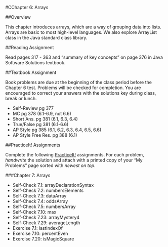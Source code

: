 #CChapter 6: Arrays

##Overview

This chapter introduces arrays, which are a way of grouping data into lists.  Arrays are basic to most high-level languages.  We also explore ArrayList class in the Java standard class library. 

##Reading Assignment 

Read pages 317 - 363 and “summary of key concepts” on page 376 in Java Software Solutions textbook.  

##Textbook Assignment 

Book problems are due at the beginning of the class period before the Chapter 6 test.  Problems will be checked for completion.  You are encouraged to correct your answers with the solutions key during class, break or lunch.

* Self-Review pg 377
* MC pg 378 (6.1-6.9, not 6.6)
* Short Ans. pg 381 (6.1, 6.3, 6.4)
* True/False pg 381 (6.1-6.6)
* AP Style pg 385 (6.1, 6.2, 6.3, 6.4, 6.5, 6.6)
* AP Style Free Res. pg 388 (6.1)

##PracticeIt! Assignments

Complete the following [PracticeIt!](http://practiceit.cs.washington.edu/practiceit/index.jsp) assignments.  For each problem, *handwrite* the solution and attach with a printed copy of your “My Problems” page sorted with *newest on top*.
 
###Chapter 7: Arrays
* Self-Check 7.1: arrayDeclarationSyntax
* Self-Check 7.2: numbersElements
* Self-Check 7.3: dataArray
* Self-Check 7.4: oddsArray
* Self-Check 7.5: numbersArray
* Self-Check 7.10: max
* Self-Check 7.23: arrayMystery4
* Self-Check 7.29: averageLength
* Exercise 7.1: lastIndexOf
* Exercise 7.10: percentEven
* Exercise 7.20: isMagicSquare
